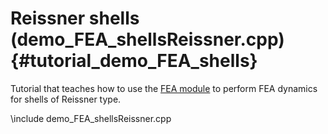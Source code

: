 Reissner shells  (demo_FEA_shellsReissner.cpp)     {#tutorial_demo_FEA_shells}
======================================


Tutorial that teaches how to use the 
[FEA module](group__chrono__fea.html)
to perform FEA dynamics for shells of Reissner type.

\include demo_FEA_shellsReissner.cpp

